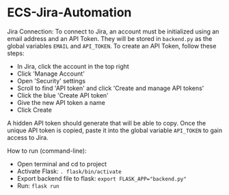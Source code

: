 # ECS-Jira-Automation

Jira Connection:
To connect to Jira, an account must be initialized using an email address and an API Token.
They will be stored in `backend.py` as the global variables `EMAIL` and `API_TOKEN`.
To create an API Token, follow these steps:
* In Jira, click the account in the top right
* Click 'Manage Account'
* Open 'Security' settings
* Scroll to find 'API token' and click 'Create and manage API tokens'
* Click the blue 'Create API token'
* Give the new API token a name
* Click Create

A hidden API token should generate that will be able to copy. Once the unique
API token is copied, paste it into the global variable `API_TOKEN` to gain access to Jira.


How to run (command-line):
* Open terminal and cd to project
* Activate Flask:
  `. flask/bin/activate`
* Export backend file to flask:
  `export FLASK_APP="backend.py"`
* Run:
  `flask run`